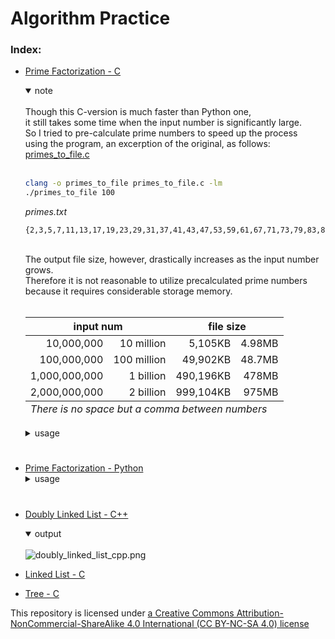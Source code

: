 # Algorithm Practice

### Index:

- [Prime Factorization - C](./c/prime_factorization.c)
    <details open>
    <summary>note </summary>
    <br>
    Though this C-version is much faster than Python one,<br>
    it still takes some time when the input number is significantly large.<br>
    So I tried to pre-calculate prime numbers to speed up the process<br>
    using the program, an excerption of the original, as follows:<br>
    <a href="./c/primes_to_file.c">primes_to_file.c</a><br><br>
   
    
    ```bash
    clang -o primes_to_file primes_to_file.c -lm
    ./primes_to_file 100
    ```
    _primes.txt_<br>
    ```
    {2,3,5,7,11,13,17,19,23,29,31,37,41,43,47,53,59,61,67,71,73,79,83,89,97}
    ```
    <br>
    The output file size, however, drastically increases as the input number grows.<br>
    Therefore it is not reasonable to utilize precalculated prime numbers<br>
    because it requires considerable storage memory.<br><br>
    <table>
        <thead>
            <tr>
                <th colspan="2" style="text-align:center">input num</th>
                <th colspan="2" style="text-align:center">file size</th>
            </tr>
        </thead>
        <tbody style="text-align:right">
            <tr>
                <td>10,000,000</td>
                <td>10 million</td>
                <td>5,105KB</td>
                <td>4.98MB</td>
            </tr>
            <tr>
                <td>100,000,000</td>
                <td>100 million</td>
                <td>49,902KB</td>
                <td>48.7MB</td>   
            </tr>
            <tr>
                <td>1,000,000,000</td>
                <td>1 billion</td>
                <td>490,196KB</td>
                <td>478MB</td>
            </tr>
            <tr>
                <td>2,000,000,000</td>
                <td>2 billion</td>
                <td>999,104KB</td>
                <td>975MB</td>
            </tr>
        </tbody>
        <tfoot>
            <tr style="font-style: italic">
                <td colspan="4">There is no space but a comma between numbers</td>
            </tr>
        </tfoot>
    </table>
    </details>

    <details>
    <summary>usage </summary>
    <br>
    <image alt="fact_usage_c.png" src="./screenshots/fact_usage_c.png">
    </details>

#

- [Prime Factorization - Python](./python/prime_factorization.py)
    <details>
    <summary>usage </summary>
    <br>
    <image alt="fact_usage_py.png" src="./screenshots/fact_usage_py.png">
    </details>

#

- [Doubly Linked List - C++](./cpp/doubly_linked_list.cpp)
    <details open>
    <summary>output </summary>
    <br>
    <image alt="doubly_linked_list_cpp.png" src="./screenshots/doubly_linked_list_cpp.png">
    </details>

- [Linked List - C](./c/linked_list.c)
- [Tree - C](./c/tree.c)


This repository is licensed under [a Creative Commons Attribution-NonCommercial-ShareAlike 4.0 International (CC BY-NC-SA 4.0) license](https://creativecommons.org/licenses/by-nc-sa/4.0/)
